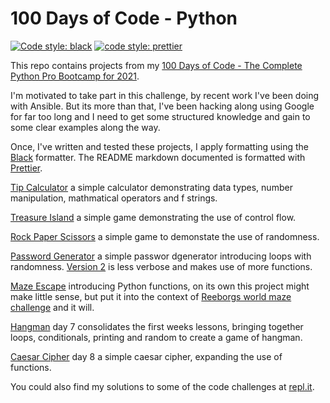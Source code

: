 # 100 Days of Code - Python

[![Code style: black](https://img.shields.io/badge/code%20style-black-000000.svg)](https://github.com/psf/black)
[![code style: prettier](https://img.shields.io/badge/code_style-prettier-ff69b4.svg?style=flat-square)](https://github.com/prettier/prettier)

This repo contains projects from my [100 Days of Code - The Complete Python Pro Bootcamp for 2021](https://www.udemy.com/course/100-days-of-code/).

I'm motivated to take part in this challenge, by recent work I've been doing with Ansible. But its more than that, I've been hacking along using Google for far too long and I need to get some structured knowledge and gain to some clear examples along the way.

Once, I've written and tested these projects, I apply formatting using the [Black](https://github.com/psf/black) formatter. The README markdown documented is formatted with [Prettier](https://github.com/prettier/prettier).

[Tip Calculator](day2/tip_calculator.py) a simple calculator demonstrating data types, number manipulation, mathmatical operators and f strings.

[Treasure Island](day3/treasure_island.py) a simple game demonstrating the use of control flow.

[Rock Paper Scissors](day4/rock_paper_scissors.py) a simple game to demonstate the use of randomness.

[Password Generator](day5/password_generator.py) a simple passwor dgenerator introducing loops with randomness. [Version 2](day5/password_generatorv2.py) is less verbose and makes use of more functions.

[Maze Escape](day6/maze_escape.py) introducing Python functions, on its own this project might make little sense, but put it into the context of [Reeborgs world maze challenge](https://reeborg.ca/reeborg.html?lang=en&mode=python&menu=worlds%2Fmenus%2Freeborg_intro_en.json&name=Maze&url=worlds%2Ftutorial_en%2Fmaze1.json) and it will.

[Hangman](day7/hangman.py) day 7 consolidates the first weeks lessons, bringing together loops, conditionals, printing and random to create a game of hangman.

[Caesar Cipher](day8/caesar_cipher.py) day 8 a simple caesar cipher, expanding the use of functions.

You could also find my solutions to some of the code challenges at [repl.it](https://repl.it/@grumpypenguin1).
